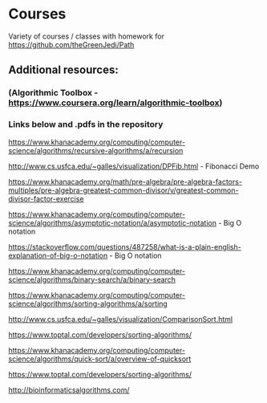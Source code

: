 # Courses
Variety of courses / classes with homework for https://github.com/theGreenJedi/Path

## Additional resources: 

### (Algorithmic Toolbox - https://www.coursera.org/learn/algorithmic-toolbox) 

### Links below and .pdfs in the repository 

https://www.khanacademy.org/computing/computer-science/algorithms/recursive-algorithms/a/recursion

http://www.cs.usfca.edu/~galles/visualization/DPFib.html - Fibonacci Demo

https://www.khanacademy.org/math/pre-algebra/pre-algebra-factors-multiples/pre-algebra-greatest-common-divisor/v/greatest-common-divisor-factor-exercise

https://www.khanacademy.org/computing/computer-science/algorithms/asymptotic-notation/a/asymptotic-notation - 
     Big O notation

https://stackoverflow.com/questions/487258/what-is-a-plain-english-explanation-of-big-o-notation - Big O notation

https://www.khanacademy.org/computing/computer-science/algorithms/binary-search/a/binary-search 

https://www.khanacademy.org/computing/computer-science/algorithms/sorting-algorithms/a/sorting

http://www.cs.usfca.edu/~galles/visualization/ComparisonSort.html

https://www.toptal.com/developers/sorting-algorithms/

https://www.khanacademy.org/computing/computer-science/algorithms/quick-sort/a/overview-of-quicksort

https://www.toptal.com/developers/sorting-algorithms/

http://bioinformaticsalgorithms.com/
